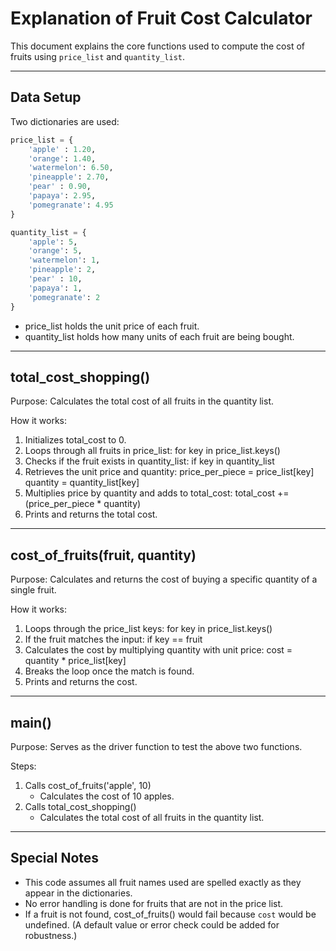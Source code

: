 # Explanation of Fruit Cost Calculator

This document explains the core functions used to compute the cost of fruits using `price_list` and `quantity_list`.

---

## Data Setup

Two dictionaries are used:

```python
price_list = {
    'apple' : 1.20,
    'orange': 1.40,
    'watermelon': 6.50,
    'pineapple': 2.70,
    'pear' : 0.90,
    'papaya': 2.95,
    'pomegranate': 4.95
}

quantity_list = {
    'apple': 5,
    'orange': 5,
    'watermelon': 1,
    'pineapple': 2,
    'pear' : 10,
    'papaya': 1,
    'pomegranate': 2
}
```

- price_list holds the unit price of each fruit.
- quantity_list holds how many units of each fruit are being bought.

---

## total_cost_shopping()

Purpose:
Calculates the total cost of all fruits in the quantity list.

How it works:
1. Initializes total_cost to 0.
2. Loops through all fruits in price_list:
   for key in price_list.keys()
3. Checks if the fruit exists in quantity_list:
   if key in quantity_list
4. Retrieves the unit price and quantity:
   price_per_piece = price_list[key]
   quantity = quantity_list[key]
5. Multiplies price by quantity and adds to total_cost:
   total_cost += (price_per_piece * quantity)
6. Prints and returns the total cost.

---

## cost_of_fruits(fruit, quantity)

Purpose:
Calculates and returns the cost of buying a specific quantity of a single fruit.

How it works:
1. Loops through the price_list keys:
   for key in price_list.keys()
2. If the fruit matches the input:
   if key == fruit
3. Calculates the cost by multiplying quantity with unit price:
   cost = quantity * price_list[key]
4. Breaks the loop once the match is found.
5. Prints and returns the cost.

---

## main()

Purpose:
Serves as the driver function to test the above two functions.

Steps:
1. Calls cost_of_fruits('apple', 10)
   - Calculates the cost of 10 apples.
2. Calls total_cost_shopping()
   - Calculates the total cost of all fruits in the quantity list.

---

## Special Notes

- This code assumes all fruit names used are spelled exactly as they appear in the dictionaries.
- No error handling is done for fruits that are not in the price list.
- If a fruit is not found, cost_of_fruits() would fail because `cost` would be undefined.
  (A default value or error check could be added for robustness.)
  
